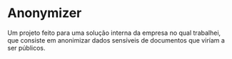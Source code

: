 # Anonymizer

Um projeto feito para uma solução interna da empresa no qual trabalhei, que consiste em anonimizar dados sensíveis de documentos que viríam a ser públicos.
